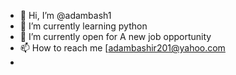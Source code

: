 - 👋 Hi, I’m @adambash1
- 🌱 I’m currently learning python
- 💞️ I’m currently open for A new job opportunity
- 📫 How to reach me [adambashir201@yahoo.com
- 

<!---
adambash1/adambash1 is a ✨ special ✨ repository because its `README.md` (this file) appears on your GitHub profile.
You can click the Preview link to take a look at your changes.
--->
